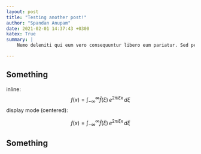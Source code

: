 ```yaml
---
layout: post
title: "Testing another post!"
author: "Spandan Anupam"
date: 2021-02-01 14:37:43 +0300
katex: True
summary: |
    Nemo deleniti qui eum vero consequuntur libero eum pariatur. Sed perferendis ex excepturi laborum soluta. Delectus qui iste esse et maiores iste. Officiis et officia vitae vel velit iusto rem.

---
```


## Something
inline: $$f(x) = \int_{-\infty}^\infty \hat f(\xi)\,e^{2 \pi i \xi x} \,d\xi$$
display mode (centered):

$$f(x) = \int_{-\infty}^\infty \hat f(\xi)\,e^{2 \pi i \xi x} \,d\xi$$

## Something
